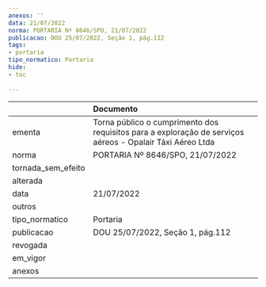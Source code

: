 ```yaml
---
anexos: ''
data: 21/07/2022
norma: PORTARIA Nº 8646/SPO, 21/07/2022
publicacao: DOU 25/07/2022, Seção 1, pág.112
tags:
- portaria
tipo_normatico: Portaria
hide: 
- toc 
 
---
```


|                    | Documento                                                                                                 |
|:-------------------|:----------------------------------------------------------------------------------------------------------|
| ementa             | Torna público o cumprimento dos requisitos para a exploração de serviços aéreos - Opalair Táxi Aéreo Ltda |
| norma              | PORTARIA Nº 8646/SPO, 21/07/2022                                                                          |
| tornada_sem_efeito |                                                                                                           |
| alterada           |                                                                                                           |
| data               | 21/07/2022                                                                                                |
| outros             |                                                                                                           |
| tipo_normatico     | Portaria                                                                                                  |
| publicacao         | DOU 25/07/2022, Seção 1, pág.112                                                                          |
| revogada           |                                                                                                           |
| em_vigor           |                                                                                                           |
| anexos             |                                                                                                           |